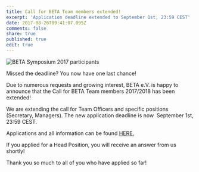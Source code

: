 ```yaml
---
title: Call for BETA Team members extended!
excerpt: 'Application deadline extended to September 1st, 23:59 CEST'
date: 2017-08-26T09:41:07.095Z
comments: false
share: true
published: true
edit: true
---
```

![BETA Symposium 2017 participants](https://www.beta-europe.org/assets/images/beta-symposum-2017-participants.jpg)

Missed the deadline? You now have one last chance!

Due to numerous requests and growing interest, BETA e.V. is happy to announce that the Call for BETA Team members 2017/2018 has been extended!

We are extending the call for Team Officers and specific positions (Secretary, Managers). The new application deadline is now  September 1st, 23:59 CEST.

Applications and all information can be found [HERE.](https://goo.gl/forms/qqOhXhtLNlpB1Mmz1)

If you applied for a Head Position, you will receive an answer from us shortly!

Thank you so much to all of you who have applied so far!
